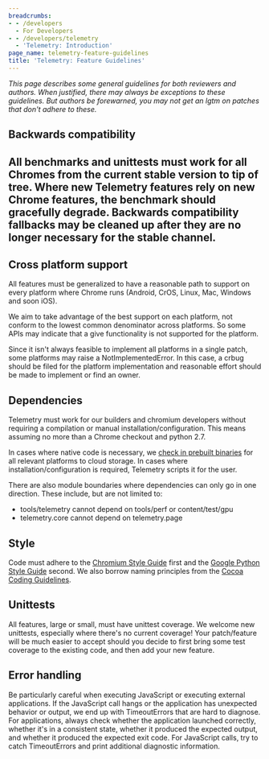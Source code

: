```yaml
---
breadcrumbs:
- - /developers
  - For Developers
- - /developers/telemetry
  - 'Telemetry: Introduction'
page_name: telemetry-feature-guidelines
title: 'Telemetry: Feature Guidelines'
---
```


*This page describes some general guidelines for both reviewers and authors.
When justified, there may always be exceptions to these guidelines. But authors
be forewarned, you may not get an lgtm on patches that don't adhere to these.*

## Backwards compatibility

## All benchmarks and unittests must work for all Chromes from the current stable version to tip of tree. Where new Telemetry features rely on new Chrome features, the benchmark should gracefully degrade. Backwards compatibility fallbacks may be cleaned up after they are no longer necessary for the stable channel.

## Cross platform support

All features must be generalized to have a reasonable path to support on every
platform where Chrome runs (Android, CrOS, Linux, Mac, Windows and soon iOS).

We aim to take advantage of the best support on each platform, not conform to
the lowest common denominator across platforms. So some APIs may indicate that a
give functionality is not supported for the platform.

Since it isn't always feasible to implement all platforms in a single patch,
some platforms may raise a NotImplementedError. In this case, a crbug should be
filed for the platform implementation and reasonable effort should be made to
implement or find an owner.

## Dependencies

Telemetry must work for our builders and chromium developers without requiring a
compilation or manual installation/configuration. This means assuming no more
than a Chrome checkout and python 2.7.

In cases where native code is necessary, we [check in prebuilt
binaries](/developers/telemetry/upload_to_cloud_storage) for all relevant
platforms to cloud storage. In cases where installation/configuration is
required, Telemetry scripts it for the user.

There are also module boundaries where dependencies can only go in one
direction. These include, but are not limited to:

*   tools/telemetry cannot depend on tools/perf or content/test/gpu
*   telemetry.core cannot depend on telemetry.page

## Style

Code must adhere to the [Chromium Style Guide](/developers/coding-style) first
and the [Google Python Style
Guide](http://google-styleguide.googlecode.com/svn/trunk/pyguide.html) second.
We also borrow naming principles from the [Cocoa Coding
Guidelines](https://developer.apple.com/library/mac/documentation/Cocoa/Conceptual/CodingGuidelines/Articles/NamingBasics.html).

## Unittests

All features, large or small, must have unittest coverage. We welcome new
unittests, especially where there's no current coverage! Your patch/feature will
be much easier to accept should you decide to first bring some test coverage to
the existing code, and then add your new feature.

## Error handling

Be particularly careful when executing JavaScript or executing external
applications. If the JavaScript call hangs or the application has unexpected
behavior or output, we end up with TimeoutErrors that are hard to diagnose. For
applications, always check whether the application launched correctly, whether
it's in a consistent state, whether it produced the expected output, and whether
it produced the expected exit code. For JavaScript calls, try to catch
TimeoutErrors and print additional diagnostic information.